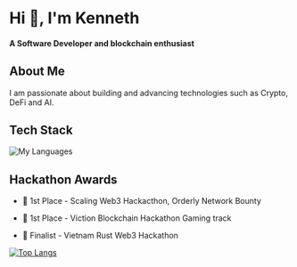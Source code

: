 
<!--
**ksmit323/ksmit323** is a ✨ _special_ ✨ repository because its `README.md` (this file) appears on your GitHub profile.

Here are some ideas to get you started:

- 🔭 I’m currently working on ...
- 🌱 I’m currently learning ...
- 👯 I’m looking to collaborate on ...
- 🤔 I’m looking for help with ...
- 💬 Ask me about ...
- 📫 How to reach me: ...
- 😄 Pronouns: ...
- ⚡ Fun fact: ...
-->

# Hi 👋, I'm Kenneth

#### **A Software Developer and blockchain enthusiast**


## About Me
I am passionate about building and advancing technologies such as Crypto, DeFi and AI.

## Tech Stack
![My Languages](https://skillicons.dev/icons?i=python,solidity,rust,typescript,c,javascript,bash,opencv,selenium&theme=dark)

## Hackathon Awards
* 🥇 1st Place - Scaling Web3 Hackacthon, Orderly Network Bounty

* 🥇 1st Place - Viction Blockchain Hackathon Gaming track

* 🥇 Finalist - Vietnam Rust Web3 Hackathon

[![Top Langs](https://github-readme-stats-eight-eta-76.vercel.app/api/top-langs/?username=ksmit323)](https://github.com/anuraghazra/github-readme-stats)
<!--
![Anurag's GitHub stats](https://github-readme-stats-eight-eta-76.vercel.app/api?username=ksmit323&hide=issues,prs&hide_rank=true)

